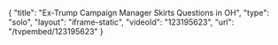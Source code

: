 {
    "title": "Ex-Trump Campaign Manager Skirts Questions in OH",
    "type": "solo",
    "layout": "iframe-static",
    "videoId": "123195623",
    "url": "\/tvpembed\/123195623"
}